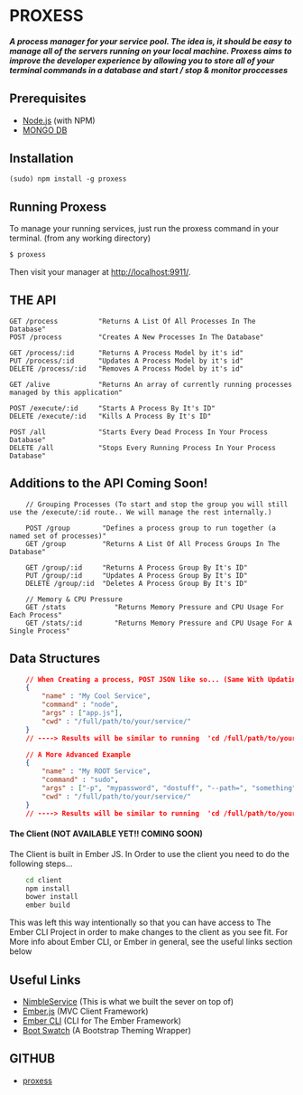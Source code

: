 
# PROXESS
##### A process manager for your service pool. The idea is, it should be easy to manage all of the servers running on your local machine. Proxess aims to improve the developer experience by allowing you to store all of your terminal commands in a database and start / stop & monitor proccesses

## Prerequisites
* [Node.js](http://nodejs.org/) (with NPM)
* [MONGO DB](http://www.mongodb.org/)

## Installation

`(sudo) npm install -g proxess`

## Running Proxess
To manage your running services, just run the proxess command in your terminal. (from any working directory)
```sh
$ proxess
```
Then visit your manager at [http://localhost:9911/](http://localhost:9911/).

## THE API
```
GET /process          "Returns A List Of All Processes In The Database"
POST /process         "Creates A New Processes In The Database"
    
GET /process/:id      "Returns A Process Model by it's id"
PUT /process/:id      "Updates A Process Model by it's id"
DELETE /process/:id   "Removes A Process Model by it's id"

GET /alive            "Returns An array of currently running processes managed by this application"

POST /execute/:id     "Starts A Process By It's ID"
DELETE /execute/:id   "Kills A Process By It's ID"

POST /all             "Starts Every Dead Process In Your Process Database"
DELETE /all           "Stops Every Running Process In Your Process Database"
```

## Additions to the API Coming Soon!
```
    // Grouping Processes (To start and stop the group you will still use the /execute/:id route.. We will manage the rest internally.)

    POST /group        "Defines a process group to run together (a named set of processes)"
    GET /group         "Returns A List Of All Process Groups In The Database"
    
    GET /group/:id     "Returns A Process Group By It's ID"
    PUT /group/:id     "Updates A Process Group By It's ID"
    DELETE /group/:id  "Deletes A Process Group By It's ID"

    // Memory & CPU Pressure
    GET /stats            "Returns Memory Pressure and CPU Usage For Each Process"
    GET /stats/:id        "Returns Memory Pressure and CPU Usage For A Single Process"

```

## Data Structures
```json
    // When Creating a process, POST JSON like so... (Same With Updating, But You Should Include The id as well)
    {
        "name" : "My Cool Service",
        "command" : "node",
        "args" : ["app.js"],
        "cwd" : "/full/path/to/your/service/"
    }
    // ----> Results will be similar to running  'cd /full/path/to/your/service/ && node app.js' in your console.

    // A More Advanced Example
    {
        "name" : "My ROOT Service",
        "command" : "sudo",
        "args" : ["-p", "mypassword", "dostuff", "--path=", "something"],
        "cwd" : "/full/path/to/your/service/"
    }
    // ----> Results will be similar to running  'cd /full/path/to/your/service/ && sudo -p mypassword dostuff --path= soemthing' in your console.
```


#### The Client (NOT AVAILABLE YET!! COMING SOON)
The Client is built in Ember JS. In Order to use the client you need to do the following steps...
```sh
    cd client
    npm install
    bower install
    ember build
```
This was left this way intentionally so that you can have access to The Ember CLI Project in order to make changes to the client as you see fit. For More info about Ember CLI, or Ember in general, see the useful links section below


## Useful Links
* [NimbleService](https://www.npmjs.com/package/nimbleservice) (This is what we built the sever on top of)
* [Ember.js](http://emberjs.com/) (MVC Client Framework)
* [Ember CLI](http://www.ember-cli.com/) (CLI for The Ember Framework)
* [Boot Swatch](http://bootswatch.com/) (A Bootstrap Theming Wrapper)


## GITHUB
* [proxess](http://github.com/charliemitchell/proxess) 